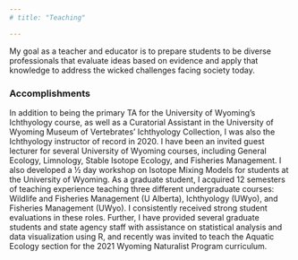 ```yaml
---
# title: "Teaching"

---
```


My goal as a teacher and educator is to prepare students to be diverse professionals that evaluate ideas based on evidence and apply that knowledge to address the wicked challenges facing society today.

### Accomplishments

In addition to being the primary TA for the University of Wyoming’s Ichthyology course, as well as a Curatorial Assistant in the University of Wyoming Museum of Vertebrates’ Ichthyology Collection, I was also the Ichthyology instructor of record in 2020. I have been an invited guest lecturer for several University of Wyoming courses, including General Ecology, Limnology, Stable Isotope Ecology, and Fisheries Management. I also developed a ½ day workshop on Isotope Mixing Models for students at the University of Wyoming. As a graduate student, I acquired 12 semesters of teaching experience teaching three different undergraduate courses: Wildlife and Fisheries Management (U Alberta), Ichthyology (UWyo), and Fisheries Management (UWyo). I consistently received strong student evaluations in these roles. Further, I have provided several graduate students and state agency staff with assistance on statistical analysis and data visualization using R, and recently was invited to teach the Aquatic Ecology section for the 2021 Wyoming Naturalist Program curriculum. 

